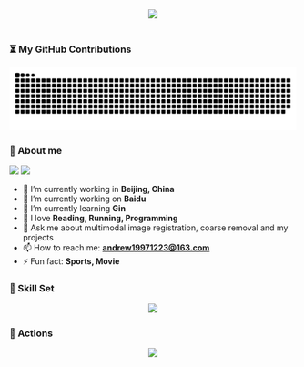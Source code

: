 <!-- 欢迎的图片 -->
<div align="center" ><img order-radius="100px" src="https://media.giphy.com/media/dzaUX7CAG0Ihi/giphy.gif"/></div>
<br>

### ⏳ My GitHub Contributions
<!-- 贪吃蛇代码贡献图 -->
<div align="center"><img src="https://raw.githubusercontent.com/AndrewAndHelen/AndrewAndHelen/master/assets/github-contribution-grid-snake.svg" /></div>

### 🙋 About me
<div style="display: inline-block;"><img src="https://github-readme-stats.vercel.app/api?username=AndrewAndHelen&show_icons=true&bg_color=00000000" /></div>
<div style="display: inline-block;"><img src="https://github-profile-trophy.vercel.app/?username=AndrewAndHelen&show_icons=true&bg_color=00000000" /></div>

- 👯 I’m currently working in **Beijing, China**
- 🔭 I’m currently working on **Baidu**
- 🌱 I’m currently learning **Gin**
- 🤔 I love **Reading, Running, Programming**
- 💬 Ask me about multimodal image registration, coarse removal and my projects
- 📫 How to reach me: **andrew19971223@163.com**
- ⚡ Fun fact: **Sports, Movie**

### 🧰 Skill Set
<div align="center">
  <img src="https://skillicons.dev/icons?perline=15&i=github,gitlab,git,twitter,stackoverflow,vscode,vim,python,java,c,cpp,golang,mysql,postgres,md,regex,linux,docker,nginx,qt"/></a>
</div>

### 🚀 Actions
<div align="center"> <img src="https://metrics.lecoq.io/AndrewAndHelen?template=classic&isocalendar=1&base=header%2C%20activity%2C%20community%2C%20repositories%2C%20metadata&base.indepth=false&base.hireable=false&base.skip=false&isocalendar=false&isocalendar.duration=half-year&config.timezone=Asia%2FShanghai"> </div>
